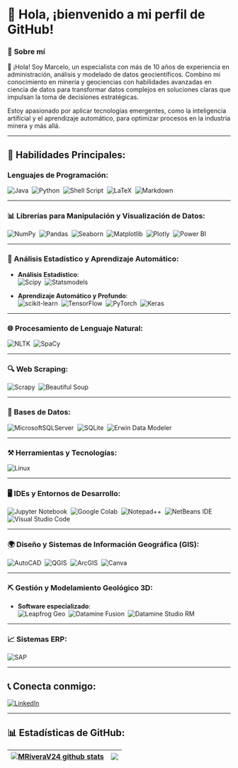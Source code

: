 # 👋 Hola, ¡bienvenido a mi perfil de GitHub!

### 💼 **Sobre mí**
👋 ¡Hola! Soy Marcelo, un especialista con más de 10 años de experiencia en administración, análisis y modelado de datos geocientíficos. Combino mi conocimiento en minería y geociencias con habilidades avanzadas en ciencia de datos para transformar datos complejos en soluciones claras que impulsan la toma de decisiones estratégicas.

Estoy apasionado por aplicar tecnologías emergentes, como la inteligencia artificial y el aprendizaje automático, para optimizar procesos en la industria minera y más allá.


---

## 🚀 Habilidades Principales:

### Lenguajes de Programación:
![Java](https://img.shields.io/badge/Java-ED8B00?style=for-the-badge&logo=java&logoColor=white)&nbsp;
![Python](https://img.shields.io/badge/Python-3776AB?style=for-the-badge&logo=python&logoColor=white)&nbsp;
![Shell Script](https://img.shields.io/badge/Shell_Script-121011?style=for-the-badge&logo=gnu-bash&logoColor=white)&nbsp;
![LaTeX](https://img.shields.io/badge/latex-%23008080.svg?style=for-the-badge&logo=latex&logoColor=white)&nbsp;
![Markdown](https://img.shields.io/badge/markdown-%23000000.svg?style=for-the-badge&logo=markdown&logoColor=white)

---

### 📊 Librerías para Manipulación y Visualización de Datos:
![NumPy](https://img.shields.io/badge/numpy-%23013243.svg?style=for-the-badge&logo=numpy&logoColor=white)&nbsp;
![Pandas](https://img.shields.io/badge/pandas-%23150458.svg?style=for-the-badge&logo=pandas&logoColor=white)&nbsp;
![Seaborn](https://img.shields.io/badge/Seaborn-1A1A1A?style=for-the-badge&logo=python&logoColor=white)&nbsp;
![Matplotlib](https://img.shields.io/badge/Matplotlib-%233776AB.svg?style=for-the-badge&logo=python&logoColor=white)&nbsp;
![Plotly](https://img.shields.io/badge/Plotly-%233F4F75.svg?style=for-the-badge&logo=plotly&logoColor=white)&nbsp;
![Power BI](https://img.shields.io/badge/Power%20BI-%23F2C811.svg?style=for-the-badge&logo=Power-BI&logoColor=black)&nbsp;

---

### 📐 Análisis Estadístico y Aprendizaje Automático:
- **Análisis Estadístico**:  
  ![Scipy](https://img.shields.io/badge/SciPy-%230775A7.svg?style=for-the-badge&logo=python&logoColor=white)&nbsp;
  ![Statsmodels](https://img.shields.io/badge/Statsmodels-FFFFFF.svg?style=for-the-badge&logo=python&logoColor=black)&nbsp;

- **Aprendizaje Automático y Profundo**:  
  ![scikit-learn](https://img.shields.io/badge/scikit--learn-%23F7931E.svg?style=for-the-badge&logo=scikit-learn&logoColor=white)&nbsp;
  ![TensorFlow](https://img.shields.io/badge/TensorFlow-FF6F00?style=for-the-badge&logo=tensorflow&logoColor=white)&nbsp;
  ![PyTorch](https://img.shields.io/badge/PyTorch-EE4C2C?style=for-the-badge&logo=pytorch&logoColor=white)&nbsp;
  ![Keras](https://img.shields.io/badge/Keras-D00000?style=for-the-badge&logo=keras&logoColor=white)&nbsp;

---

### 🌐 Procesamiento de Lenguaje Natural:
![NLTK](https://img.shields.io/badge/NLTK-1A1A1A?style=for-the-badge&logo=python&logoColor=white)&nbsp;
![SpaCy](https://img.shields.io/badge/SpaCy-FFFFFF.svg?style=for-the-badge&logo=python&logoColor=black)&nbsp;

---

### 🔍 Web Scraping:
![Scrapy](https://img.shields.io/badge/Scrapy-%231A1A1A.svg?style=for-the-badge&logo=python&logoColor=white)&nbsp;
![Beautiful Soup](https://img.shields.io/badge/Beautiful%20Soup-%233776AB.svg?style=for-the-badge&logo=python&logoColor=white)&nbsp; 

---

### 💾 Bases de Datos:
![MicrosoftSQLServer](https://img.shields.io/badge/Microsoft%20SQL%20Server-CC2927?style=for-the-badge&logo=microsoft%20sql%20server&logoColor=white)&nbsp;
![SQLite](https://img.shields.io/badge/sqlite-%2307405e.svg?style=for-the-badge&logo=sqlite&logoColor=white)&nbsp;
![Erwin Data Modeler](https://img.shields.io/badge/Erwin%20Data%20Modeler-1A1A1A?style=for-the-badge&logo=data&logoColor=white)

---

### ⚒️ Herramientas y Tecnologías:
![Linux](https://img.shields.io/badge/Linux-FCC624?style=for-the-badge&logo=linux&logoColor=black)&nbsp;

---

### 🖥️ IDEs y Entornos de Desarrollo:
![Jupyter Notebook](https://img.shields.io/badge/jupyter-%23FA0F00.svg?style=for-the-badge&logo=jupyter&logoColor=white)&nbsp;
![Google Colab](https://img.shields.io/badge/Google%20Colab-%23F9A825.svg?style=for-the-badge&logo=googlecolab&logoColor=white)&nbsp;
![Notepad++](https://img.shields.io/badge/Notepad++-90E59A.svg?style=for-the-badge&logo=notepad%2b%2b&logoColor=black)&nbsp;
![NetBeans IDE](https://img.shields.io/badge/NetBeansIDE-1B6AC6.svg?style=for-the-badge&logo=apache-netbeans-ide&logoColor=white)&nbsp;
![Visual Studio Code](https://img.shields.io/badge/Visual%20Studio%20Code-0078d7.svg?style=for-the-badge&logo=visual-studio-code&logoColor=white)&nbsp;

---

### 🌍 Diseño y Sistemas de Información Geográfica (GIS):
![AutoCAD](https://img.shields.io/badge/AutoCAD-%23C41E3A.svg?style=for-the-badge&logo=autodesk&logoColor=white)&nbsp;
![QGIS](https://img.shields.io/badge/QGIS-%23009300.svg?style=for-the-badge&logo=qgis&logoColor=white)&nbsp;
![ArcGIS](https://img.shields.io/badge/ArcGIS-%23008EAA.svg?style=for-the-badge&logo=arcgis&logoColor=white)&nbsp;
![Canva](https://img.shields.io/badge/Canva-%2300C4CC.svg?style=for-the-badge&logo=Canva&logoColor=white)&nbsp;

---

### ⛏️ Gestión y Modelamiento Geológico 3D:
- **Software especializado**:   
  ![Leapfrog Geo](https://img.shields.io/badge/Leapfrog%20Geo-%230075A9.svg?style=for-the-badge&logo=leapfrog&logoColor=white)&nbsp;
  ![Datamine Fusion](https://img.shields.io/badge/Datamine%20Fusion-%230072B5.svg?style=for-the-badge&logo=dataminet&logoColor=white)&nbsp;
  ![Datamine Studio RM](https://img.shields.io/badge/Datamine%20Studio%20RM-%23005484.svg?style=for-the-badge&logo=dataminet&logoColor=white)&nbsp;



---

### 📈 Sistemas ERP:
![SAP](https://img.shields.io/badge/SAP%20(MM%2C%20CO)-%2300A1E4.svg?style=for-the-badge&logo=sap&logoColor=white)&nbsp; 

---

## 📞 Conecta conmigo:
[![LinkedIn](https://img.shields.io/badge/LinkedIn-%2312100E.svg?&style=for-the-badge&logo=linkedin&logoColor=white&color=black)](https://www.linkedin.com/in/marcelo-rivera-vega/)

---

## 📊 Estadísticas de GitHub:
| <a href="https://github.com/anuraghazra/github-readme-stats"><img align="center" src="https://github-readme-stats.vercel.app/api?username=MRiveraV24&show_icons=true&include_all_commits=true&theme=buefy&hide_border=true" alt="MRiveraV24 github stats" /></a> | <a href="https://github.com/anuraghazra/github-readme-stats"><img align="center" src="https://github-readme-stats.vercel.app/api/top-langs/?username=MRiveraV24&layout=compact&theme=buefy&hide_border=true" /></a> |
| ------------- | ------------- |
